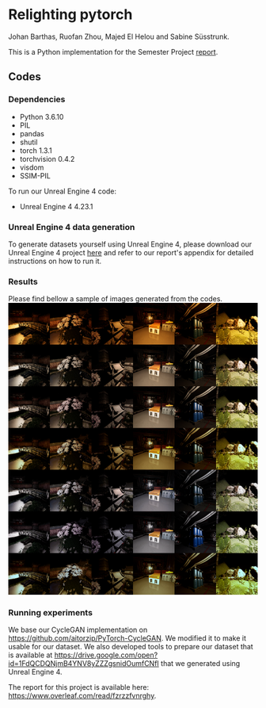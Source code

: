 # Relighting pytorch

Johan Barthas, Ruofan Zhou, Majed El Helou and Sabine Süsstrunk.

This is a Python implementation for the Semester Project [report](https://github.com/cweo/Relighting_pytorch/blob/master/report/Semester_project_report.pdf).

## Codes

### Dependencies
* Python 3.6.10
* PIL
* pandas
* shutil
* torch 1.3.1
* torchvision 0.4.2
* visdom
* SSIM-PIL

To run our Unreal Engine 4 code:
* Unreal Engine 4 4.23.1

### Unreal Engine 4 data generation
To generate datasets yourself using Unreal Engine 4, please download our Unreal Engine 4 project [here](https://drive.google.com/file/d/1-iasuvNbfMIPMf1--qrFl0sGykMx8bNE/view?usp=sharing) and refer to our report's appendix for detailed instructions on how to run it.

### Results
Please find bellow a sample of images generated from the codes.
![thumbnail of result images](https://github.com/cweo/Relighting_pytorch/blob/master/results/thumbnail1/thumbnail1.png "Qualitative analysis of relighting using CycleGAN and linear models")


### Running experiments





We base our CycleGAN implementation on https://github.com/aitorzip/PyTorch-CycleGAN. We modified it to make it usable for our dataset.
We also developed tools to prepare our dataset that is available at https://drive.google.com/open?id=1FdQCDQNjmB4YNV8yZZZgsnidOumfCNfI that we generated using Unreal Engine 4.

The report for this project is available here: https://www.overleaf.com/read/fzrzzfvnrghy.
